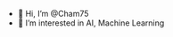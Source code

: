 - 👋 Hi, I’m @Cham75
- 👀 I’m interested in AI, Machine Learning

<!---
Cham75/Cham75 is a ✨ special ✨ repository because its `README.md` (this file) appears on your GitHub profile.
You can click the Preview link to take a look at your changes.
--->
